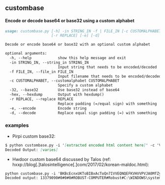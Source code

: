 ## custombase
#### Encode or decode base64 or base32 using a custom alphabet

```markdown
usage: custombase.py [-h] -in STRING_IN -f | FILE_IN [-c CUSTOMALPHABET] [-32] [-hex]
                     [-r REPLACE] [-e] [-d]

Decode or encode base64 or base32 with an optional custom alphabet

optional arguments:
  -h, --help            show this help message and exit
  -in STRING_IN, --string_in STRING_IN
                        Input string that needs to be encoded/decoded
  -f FILE_IN, --file_in FILE_IN
                        Input filename that needs to be encoded/decoded
  -c CUSTOMALPHABET, --customalphabet CUSTOMALPHABET
                        Specify a custom alphabet
  -32, --base32         Use base32 instead of base64
  -hex, --hexdump       Output with hexdump()
  -r REPLACE, --replace REPLACE
                        Replace padding (=/equal sign) with something
  -e, --encode          Encode string
  -d, --decode          Replace equal sign padding (=) with something
```

### examples
- Pirpi custom base32:
```markdown
$ python custombase.py -i '[extracted encoded html content here]' -c 'V1234567890oKabcdefgABCDEFGwxyzW' -32 -d -hex
Decoded Output: [varies]
```

- Hwdoor custom base64 discussed by Talos (ref: hxxp://blog[.]talosintelligence[.]com/2017/02/korean-maldoc.html):
```markdown
python custombase.py -i 'BKBcEcnxUKToBIBxAcToQn7IVVEQNQEFKVHVVPVJA0MfZyVchIESUgzYJQ3PK0hKYGE3w4DgiKBbYGhcZ4MmwGLkXYugA4uP' -c 'THISPROGAMCNBEUFLDJKQVWYZXviwhatrudongqyempsljkfxzbc(0546312879)' -d
Decoded output: 13379090#0#0#0#ROBUST-COMPUTER#Robust#C:\WINDOWS\system32\wscript.exe#xD
```


